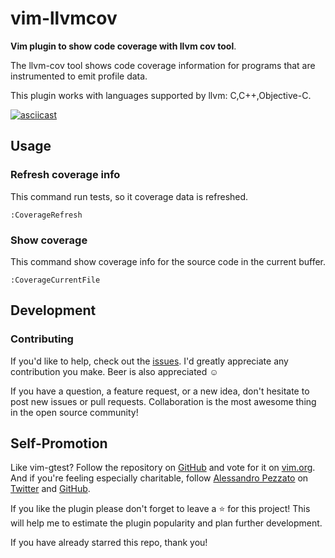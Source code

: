 # vim-llvmcov

**Vim plugin to show code coverage with llvm cov tool**.

The llvm-cov tool shows code coverage information for programs that are
instrumented to emit profile data.

This plugin works with languages supported by llvm: C,C++,Objective-C.

[![asciicast](https://asciinema.org/a/35464.png)](https://asciinema.org/a/35464)

## Usage

### Refresh coverage info

This command run tests, so it coverage data is refreshed.

```
:CoverageRefresh
```

### Show coverage

This command show coverage info for the source code in the current buffer.

```
:CoverageCurrentFile
```

## Development

### Contributing

If you'd like to help, check out the
[issues](https://github.com/alepez/vim-llvmcov/issues). I'd greatly appreciate
any contribution you make. Beer is also appreciated ☺

If you have a question, a feature request, or a new idea, don't hesitate to
post new issues or pull requests. Collaboration is the most awesome thing in
the open source community!

## Self-Promotion

Like vim-gtest?  Follow the repository on
[GitHub](https://github.com/alepez/vim-llvmcov) and vote for it on
[vim.org](http://www.vim.org/scripts/script.php?script_id=5323). And if you're
feeling especially charitable, follow [Alessandro Pezzato](http://pezzato.net/)
on [Twitter](http://twitter.com/alepezzato) and
[GitHub](https://github.com/alepez).

If you like the plugin please don't forget to leave a :star: for this project!
This will help me to estimate the plugin popularity and plan further
development.

If you have already starred this repo, thank you!
